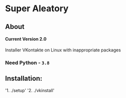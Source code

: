 
# Super Aleatory
## About
#### Current Version 2.0

Installer VKontakte on Linux with inappropriate packages

### Need Python - `3.8`

## Installation:
'1. ./setup'
'2. ./vkinstall'
